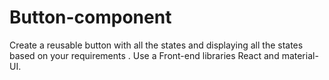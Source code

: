 # Button-component
 Create a reusable button with all the states  and displaying all the states based on your requirements . Use a Front-end libraries React and material-UI.
